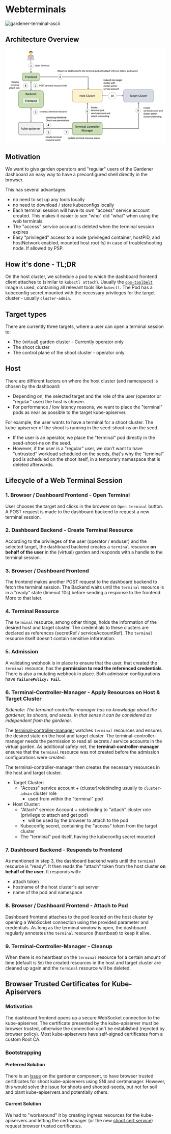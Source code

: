 # Webterminals

<img width="180" alt="gardener-terminal-ascii" src="https://user-images.githubusercontent.com/5526658/66032047-ecfacc80-e504-11e9-9864-57d4f0bbaf5d.png">

## Architecture Overview
<img src="../images/webterminals-1.png">

## Motivation
We want to give garden operators and "regular" users of the Gardener dashboard an easy way to have a preconfigured shell directly in the browser.

This has several advantages:
- no need to set up any tools locally
- no need to download / store kubeconfigs locally
- Each terminal session will have its own "access" service account created. This makes it easier to see "who" did "what" when using the web terminals.
- The "access" service account is deleted when the terminal session expires
- Easy "privileged" access to a node (privileged container, hostPID, and hostNetwork enabled, mounted host root fs) in case of troubleshooting node. If allowed by PSP.

## How it's done - TL;DR
On the host cluster, we schedule a pod to which the dashboard frontend client attaches to (similar to `kubectl attach`). Usually the [`ops-toolbelt`](https://github.com/gardener/ops-toolbelt/) image is used, containing all relevant tools like `kubectl`. The Pod has a kubeconfig secret mounted with the necessary privileges for the target cluster - usually `cluster-admin`.

## Target types
There are currently three targets, where a user can open a terminal session to:
- The (virtual) garden cluster - Currently operator only
- The shoot cluster
- The control plane of the shoot cluster - operator only

## Host
There are different factors on where the host cluster (and namespace) is chosen by the dashboard:
- Depending on, the selected target and the role of the user (operator or "regular" user) the host is chosen.
- For performance / low latency reasons, we want to place the "terminal" pods as near as possible to the target kube-apiserver.

For example, the user wants to have a terminal for a shoot cluster. The kube-apiserver of the shoot is running in the seed-shoot-ns on the seed.
- If the user is an operator, we place the "terminal" pod directly in the seed-shoot-ns on the seed.
- However, if the user is a "regular" user, we don’t want to have "untrusted" workload scheduled on the seeds, that's why the "terminal" pod is scheduled on the shoot itself, in a temporary namespace that is deleted afterwards.

## Lifecycle of a Web Terminal Session

### 1. Browser / Dashboard Frontend - Open Terminal
User chooses the target and clicks in the browser on `Open terminal` button. A POST request is made to the dashboard backend to request a new terminal session.

### 2. Dashboard Backend - Create Terminal Resource
According to the privileges of the user (operator / enduser) and the selected target, the dashboard backend creates a `terminal` resource **on behalf of the user** in the (virtual) garden and responds with a handle to the terminal session.

### 3. Browser / Dashboard Frontend
The frontend makes another POST request to the dashboard backend to fetch the terminal session. The Backend waits until the `terminal` resource is in a "ready" state (timeout 10s) before sending a response to the frontend. More to that later.

### 4. Terminal Resource
The `terminal` resource, among other things, holds the information of the desired host and target cluster. The credentials to these clusters are declared as references (secretRef / serviceAccountRef). The `terminal` resource itself doesn’t contain sensitive information.

### 5. Admission
A validating webhook is in place to ensure that the user, that created the `terminal` resource, has the **permission to read the referenced credentials**. There is also a mutating webhook in place. Both admission configurations have **`failurePolicy: Fail`**.

### 6. Terminal-Controller-Manager - Apply Resources on Host & Target Cluster
*Sidenote: The terminal-controller-manager has no knowledge about the gardener, its shoots, and seeds. In that sense it can be considered as independent from the gardener.*

The [terminal-controller-manager](https://github.com/gardener/terminal-controller-manager) watches `terminal` resources and ensures the desired state on the host and target cluster. The terminal-controller-manager needs the permission to read all secrets / service accounts in the virtual garden.
As additional safety net, the **terminal-controller-manager** ensures that the `terminal` resource was not created before the admission configurations were created.

The terminal-controller-manager then creates the necessary resources in the host and target cluster.
- Target Cluster:
  - "Access" service account + (cluster)rolebinding usually to `cluster-admin` cluster role
    - used from within the "terminal" pod
- Host Cluster:
  - "Attach" service Account + rolebinding to "attach" cluster role (privilege to attach and get pod)
    - will be used by the browser to attach to the pod
  - Kubeconfig secret, containing the "access" token from the target cluster
  - The "terminal" pod itself, having the kubeconfig secret mounted


### 7. Dashboard Backend - Responds to Frontend
As mentioned in step 3, the dashboard backend waits until the `terminal` resource is "ready". It then reads the "attach" token from the host cluster **on behalf of the user**.
It responds with:
  - attach token
  - hostname of the host cluster's api server
  - name of the pod and namespace

### 8. Browser / Dashboard Frontend - Attach to Pod
Dashboard frontend attaches to the pod located on the host cluster by opening a WebSocket connection using the provided parameter and credentials.
As long as the terminal window is open, the dashboard regularly annotates the `terminal` resource (heartbeat) to keep it alive.

### 9. Terminal-Controller-Manager - Cleanup
When there is no heartbeat on the `terminal` resource for a certain amount of time (default is `5m`) the created resources in the host and target cluster are cleaned up again and the `terminal` resource will be deleted.

## Browser Trusted Certificates for Kube-Apiservers

### Motivation
The dashboard frontend opens up a secure WebSocket connection to the kube-apiserver. The certificate presented by the kube-apiserver must be browser trusted, otherwise the connection can't be established (rejected by browser policy).
Most kube-apiservers have self-signed certificates from a custom Root CA.

### Bootstrapping

#### Preferred Solution
There is an [issue](https://github.com/gardener/gardener/issues/1413) on the gardener component, to have browser trusted certificates for shoot kube-apiservers using SNI and certmanager.
However, this would solve the issue for shoots and shooted-seeds, but not for soil and plant kube-apiservers and potentially others.

#### Current Solution
We had to "workaround" it by creating ingress resources for the kube-apiservers and letting the certmanager (or the new [shoot cert service](https://github.com/gardener/gardener-extensions/tree/master/controllers/extension-shoot-cert-service)) request browser trusted certificates.

